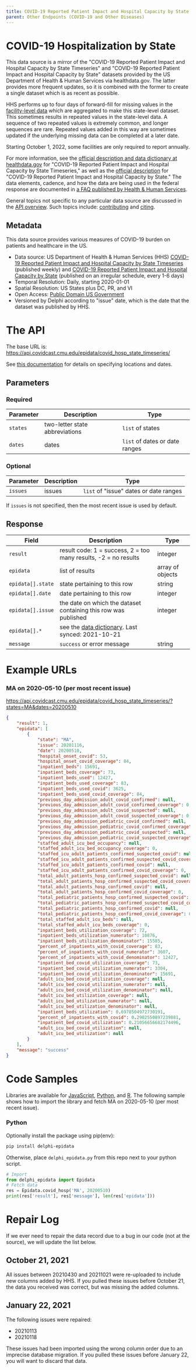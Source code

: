 ```yaml
---
title: COVID-19 Reported Patient Impact and Hospital Capacity by State Timeseries
parent: Other Endpoints (COVID-19 and Other Diseases)
---
```


# COVID-19 Hospitalization by State

This data source is a mirror of the "COVID-19 Reported Patient Impact and
Hospital Capacity by State Timeseries" and "COVID-19 Reported Patient Impact and
Hospital Capacity by State" datasets provided by the US Department of
Health & Human Services via healthdata.gov. The latter provides more frequent updates,
so it is combined with the former to create a single dataset which is as recent as possible.

HHS performs up to four days of forward-fill for missing values in the
[facility-level data](covid_hosp_facility.md) which are aggregated to make this
state-level dataset. This sometimes results in repeated values in the state-level data.
A sequence of two repeated values is extremely common, and longer sequences are rare.
Repeated values added in this way are sometimes updated if the underlying missing data can
be completed at a later date.

Starting October 1, 2022, some facilities are only required to report annually.

For more information, see the
[official description and data dictionary at healthdata.gov](https://healthdata.gov/Hospital/COVID-19-Reported-Patient-Impact-and-Hospital-Capa/g62h-syeh)
for "COVID-19 Reported Patient Impact and Hospital Capacity by State Timeseries,"
as well as the [official description](https://healthdata.gov/dataset/COVID-19-Reported-Patient-Impact-and-Hospital-Capa/6xf2-c3ie)
for "COVID-19 Reported Patient Impact and Hospital Capacity by State." The data elements,
cadence, and how the data are being used in the federal response are documented in
[a FAQ published by Health & Human Services](https://www.hhs.gov/sites/default/files/covid-19-faqs-hospitals-hospital-laboratory-acute-care-facility-data-reporting.pdf).

General topics not specific to any particular data source are discussed in the
[API overview](README.md). Such topics include:
[contributing](README.md#contributing) and [citing](README.md#citing).

## Metadata

This data source provides various measures of COVID-19 burden on patients and healthcare in the US.
- Data source: US Department of Health & Human Services (HHS) [COVID-19 Reported Patient Impact and
Hospital Capacity by State Timeseries](https://healthdata.gov/Hospital/COVID-19-Reported-Patient-Impact-and-Hospital-Capa/g62h-syeh) (published weekly)
  and [COVID-19 Reported Patient Impact and Hospital Capacity by State](https://healthdata.gov/dataset/COVID-19-Reported-Patient-Impact-and-Hospital-Capa/6xf2-c3ie) (published on an irregular schedule, every 1-6 days)
- Temporal Resolution: Daily, starting 2020-01-01
- Spatial Resolution: US States plus DC, PR, and VI
- Open Access: [Public Domain US Government](https://www.usa.gov/government-works)
- Versioned by Delphi according to "issue" date, which is the date that the
dataset was published by HHS.

# The API

The base URL is: https://api.covidcast.cmu.edu/epidata/covid_hosp_state_timeseries/

See [this documentation](README.md) for details on specifying locations and dates.

## Parameters

### Required

| Parameter | Description                    | Type                           |
|-----------|--------------------------------|--------------------------------|
| `states`  | two-letter state abbreviations | `list` of states               |
| `dates`   | dates                          | `list` of dates or date ranges |

### Optional

| Parameter | Description | Type                                   |
|-----------|-------------|----------------------------------------|
| `issues`  | issues      | `list` of "issue" dates or date ranges |

If `issues` is not specified, then the most recent issue is used by default.

## Response

| Field | Description | Type |
| --- | --- | --- |
| `result` | result code: 1 = success, 2 = too many results, -2 = no results | integer |
| `epidata` | list of results | array of objects |
| `epidata[].state` | state pertaining to this row | string |
| `epidata[].date` | date pertaining to this row | integer |
| `epidata[].issue` | the date on which the dataset containing this row was published | integer |
| `epidata[].*` | see the [data dictionary](https://healthdata.gov/Hospital/COVID-19-Reported-Patient-Impact-and-Hospital-Capa/g62h-syeh). Last synced: 2021-10-21 |  |
| `message` | `success` or error message | string |

# Example URLs

### MA on 2020-05-10 (per most recent issue)
https://api.covidcast.cmu.edu/epidata/covid_hosp_state_timeseries/?states=MA&dates=20200510

```json
{
    "result": 1,
    "epidata": [
        {
            "state": "MA",
            "issue": 20201116,
            "date": 20200510,
            "hospital_onset_covid": 53,
            "hospital_onset_covid_coverage": 84,
            "inpatient_beds": 15691,
            "inpatient_beds_coverage": 73,
            "inpatient_beds_used": 12427,
            "inpatient_beds_used_coverage": 83,
            "inpatient_beds_used_covid": 3625,
            "inpatient_beds_used_covid_coverage": 84,
            "previous_day_admission_adult_covid_confirmed": null,
            "previous_day_admission_adult_covid_confirmed_coverage": 0,
            "previous_day_admission_adult_covid_suspected": null,
            "previous_day_admission_adult_covid_suspected_coverage": 0,
            "previous_day_admission_pediatric_covid_confirmed": null,
            "previous_day_admission_pediatric_covid_confirmed_coverage": 0,
            "previous_day_admission_pediatric_covid_suspected": null,
            "previous_day_admission_pediatric_covid_suspected_coverage": 0,
            "staffed_adult_icu_bed_occupancy": null,
            "staffed_adult_icu_bed_occupancy_coverage": 0,
            "staffed_icu_adult_patients_confirmed_suspected_covid": null,
            "staffed_icu_adult_patients_confirmed_suspected_covid_coverage": 0,
            "staffed_icu_adult_patients_confirmed_covid": null,
            "staffed_icu_adult_patients_confirmed_covid_coverage": 0,
            "total_adult_patients_hosp_confirmed_suspected_covid": null,
            "total_adult_patients_hosp_confirmed_suspected_covid_coverage": 0,
            "total_adult_patients_hosp_confirmed_covid": null,
            "total_adult_patients_hosp_confirmed_covid_coverage": 0,
            "total_pediatric_patients_hosp_confirmed_suspected_covid": null,
            "total_pediatric_patients_hosp_confirmed_suspected_covid_coverage": 0,
            "total_pediatric_patients_hosp_confirmed_covid": null,
            "total_pediatric_patients_hosp_confirmed_covid_coverage": 0,
            "total_staffed_adult_icu_beds": null,
            "total_staffed_adult_icu_beds_coverage": 0,
            "inpatient_beds_utilization_coverage": 72,
            "inpatient_beds_utilization_numerator": 10876,
            "inpatient_beds_utilization_denominator": 15585,
            "percent_of_inpatients_with_covid_coverage": 83,
            "percent_of_inpatients_with_covid_numerator": 3607,
            "percent_of_inpatients_with_covid_denominator": 12427,
            "inpatient_bed_covid_utilization_coverage": 73,
            "inpatient_bed_covid_utilization_numerator": 3304,
            "inpatient_bed_covid_utilization_denominator": 15691,
            "adult_icu_bed_covid_utilization_coverage": null,
            "adult_icu_bed_covid_utilization_numerator": null,
            "adult_icu_bed_covid_utilization_denominator": null,
            "adult_icu_bed_utilization_coverage": null,
            "adult_icu_bed_utilization_numerator": null,
            "adult_icu_bed_utilization_denominator": null,
            "inpatient_beds_utilization": 0.6978504972730191,
            "percent_of_inpatients_with_covid": 0.2902550897239881,
            "inpatient_bed_covid_utilization": 0.21056656682174496,
            "adult_icu_bed_covid_utilization": null,
            "adult_icu_bed_utilization": null
        }
    ],
    "message": "success"
}
```


# Code Samples

Libraries are available for [JavaScript](https://github.com/cmu-delphi/delphi-epidata/blob/main/src/client/delphi_epidata.js), [Python](https://pypi.org/project/delphi-epidata/), and [R](https://github.com/cmu-delphi/delphi-epidata/blob/dev/src/client/delphi_epidata.R).
The following sample shows how to import the library and fetch MA on 2020-05-10
(per most recent issue).

### Python

Optionally install the package using pip(env):
```bash
pip install delphi-epidata
```

Otherwise, place `delphi_epidata.py` from this repo next to your python script.

```python
# Import
from delphi_epidata import Epidata
# Fetch data
res = Epidata.covid_hosp('MA', 20200510)
print(res['result'], res['message'], len(res['epidata']))
```

# Repair Log

If we ever need to repair the data record due to a bug in our code (not at the
source), we will update the list below.

## October 21, 2021

All issues between 20210430 and 20211021 were re-uploaded to include new columns added by
HHS. If you pulled these issues before October 21, the data you received was correct, but
was missing the added columns.

## January 22, 2021

The following issues were repaired:

* 20210113
* 20210118

These issues had been imported using the wrong column order due to an imprecise
database migration. If you pulled these issues before January 22, you will want
to discard that data.
